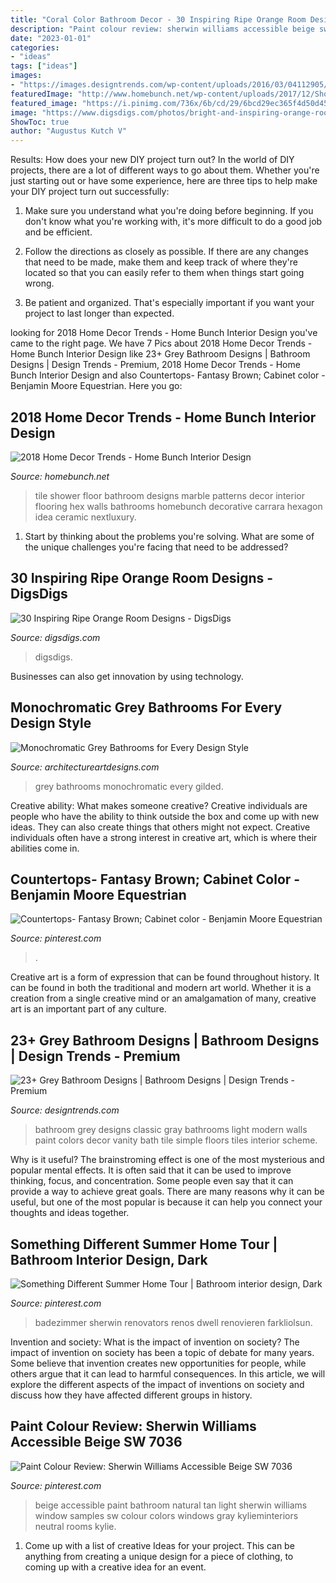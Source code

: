 ```yaml
---
title: "Coral Color Bathroom Decor - 30 Inspiring Ripe Orange Room Designs"
description: "Paint colour review: sherwin williams accessible beige sw 7036"
date: "2023-01-01"
categories:
- "ideas"
tags: ["ideas"]
images:
- "https://images.designtrends.com/wp-content/uploads/2016/03/04112905/Classic-Grey-Bathroom-Design.jpeg"
featuredImage: "http://www.homebunch.net/wp-content/uploads/2017/12/Shower-Wall-Tile-Shower-Floor-Tile-6x6-Bianco-Carrara-Hexagon-Honed.jpg"
featured_image: "https://i.pinimg.com/736x/6b/cd/29/6bcd29ec365f4d50d451858ccb43189a.jpg"
image: "https://www.digsdigs.com/photos/bright-and-inspiring-orange-room-designs-21.jpg"
ShowToc: true
author: "Augustus Kutch V"
---
```



Results: How does your new DIY project turn out?
In the world of DIY projects, there are a lot of different ways to go about them. Whether you're just starting out or have some experience, here are three tips to help make your DIY project turn out successfully:
1. Make sure you understand what you're doing before beginning. If you don't know what you're working with, it's more difficult to do a good job and be efficient.

2. Follow the directions as closely as possible. If there are any changes that need to be made, make them and keep track of where they're located so that you can easily refer to them when things start going wrong.

3. Be patient and organized. That's especially important if you want your project to last longer than expected.

	

		
looking for 2018 Home Decor Trends - Home Bunch Interior Design you've came to the right page. We have 7 Pics about 2018 Home Decor Trends - Home Bunch Interior Design like 23+ Grey Bathroom Designs | Bathroom Designs | Design Trends - Premium, 2018 Home Decor Trends - Home Bunch Interior Design and also Countertops- Fantasy Brown; Cabinet color - Benjamin Moore Equestrian. Here you go:
		
    
## 2018 Home Decor Trends - Home Bunch Interior Design

<img loading=lazy src="http://www.homebunch.net/wp-content/uploads/2017/12/Shower-Wall-Tile-Shower-Floor-Tile-6x6-Bianco-Carrara-Hexagon-Honed.jpg" onerror="this.onerror=null;this.src='https://tse4.mm.bing.net/th?id=OIP.S6_u6irxVrekYuBBpnclHAHaLO&amp;pid=15.1';" alt="2018 Home Decor Trends - Home Bunch Interior Design">

_Source: homebunch.net_

>tile shower floor bathroom designs marble patterns decor interior flooring hex walls bathrooms homebunch decorative carrara hexagon idea ceramic nextluxury. 

	

1. Start by thinking about the problems you're solving. What are some of the unique challenges you're facing that need to be addressed? 

    
## 30 Inspiring Ripe Orange Room Designs - DigsDigs

<img loading=lazy src="https://www.digsdigs.com/photos/bright-and-inspiring-orange-room-designs-21.jpg" onerror="this.onerror=null;this.src='https://tse2.mm.bing.net/th?id=OIP.NxPB9tH8PIW3qdUrBaFmDgHaJ4&amp;pid=15.1';" alt="30 Inspiring Ripe Orange Room Designs - DigsDigs">

_Source: digsdigs.com_

>digsdigs. 

	

Businesses can also get innovation by using technology.

    
## Monochromatic Grey Bathrooms For Every Design Style

<img loading=lazy src="http://www.architectureartdesigns.com/wp-content/uploads/2019/05/grey-bathrooms-4-630x946.jpg" onerror="this.onerror=null;this.src='https://tse1.mm.bing.net/th?id=OIP.Y5P-01mZYzCfl1ucSp3HQAHaLH&amp;pid=15.1';" alt="Monochromatic Grey Bathrooms for Every Design Style">

_Source: architectureartdesigns.com_

>grey bathrooms monochromatic every gilded. 

	

Creative ability: What makes someone creative?
Creative individuals are people who have the ability to think outside the box and come up with new ideas. They can also create things that others might not expect. Creative individuals often have a strong interest in creative art, which is where their abilities come in.

    
## Countertops- Fantasy Brown; Cabinet Color - Benjamin Moore Equestrian

<img loading=lazy src="https://i.pinimg.com/736x/e5/85/d9/e585d915f65e85196bda5ac2ad8ebd8b.jpg" onerror="this.onerror=null;this.src='https://tse2.mm.bing.net/th?id=OIP.P8uAQDUo3xGLEU7_ba8tPQHaJ3&amp;pid=15.1';" alt="Countertops- Fantasy Brown; Cabinet color - Benjamin Moore Equestrian">

_Source: pinterest.com_

>. 

	

Creative art is a form of expression that can be found throughout history. It can be found in both the traditional and modern art world. Whether it is a creation from a single creative mind or an amalgamation of many, creative art is an important part of any culture.

    
## 23+ Grey Bathroom Designs | Bathroom Designs | Design Trends - Premium

<img loading=lazy src="https://images.designtrends.com/wp-content/uploads/2016/03/04112905/Classic-Grey-Bathroom-Design.jpeg" onerror="this.onerror=null;this.src='https://tse4.mm.bing.net/th?id=OIP.KZY0-wDbc2t08iGg1JMWMgHaJ4&amp;pid=15.1';" alt="23+ Grey Bathroom Designs | Bathroom Designs | Design Trends - Premium">

_Source: designtrends.com_

>bathroom grey designs classic gray bathrooms light modern walls paint colors decor vanity bath tile simple floors tiles interior scheme. 

	

Why is it useful?
The brainstroming effect is one of the most mysterious and popular mental effects. It is often said that it can be used to improve thinking, focus, and concentration. Some people even say that it can provide a way to achieve great goals. There are many reasons why it can be useful, but one of the most popular is because it can help you connect your thoughts and ideas together.

    
## Something Different Summer Home Tour | Bathroom Interior Design, Dark

<img loading=lazy src="https://i.pinimg.com/736x/c6/27/b6/c627b603f2d57c2a14e72277ffa6356f.jpg" onerror="this.onerror=null;this.src='https://tse4.mm.bing.net/th?id=OIP.BCZ5E5zWW3ohE_nHRbhQWQHaJ3&amp;pid=15.1';" alt="Something Different Summer Home Tour | Bathroom interior design, Dark">

_Source: pinterest.com_

>badezimmer sherwin renovators renos dwell renovieren farkliolsun. 

	

Invention and society: What is the impact of invention on society?
The impact of invention on society has been a topic of debate for many years. Some believe that invention creates new opportunities for people, while others argue that it can lead to harmful consequences. In this article, we will explore the different aspects of the impact of inventions on society and discuss how they have affected different groups in history.

    
## Paint Colour Review: Sherwin Williams Accessible Beige SW 7036

<img loading=lazy src="https://i.pinimg.com/736x/6b/cd/29/6bcd29ec365f4d50d451858ccb43189a.jpg" onerror="this.onerror=null;this.src='https://tse4.mm.bing.net/th?id=OIP.kK6eRUHcbtHsia0Agq6JYwHaJ3&amp;pid=15.1';" alt="Paint Colour Review: Sherwin Williams Accessible Beige SW 7036">

_Source: pinterest.com_

>beige accessible paint bathroom natural tan light sherwin williams window samples sw colour colors windows gray kylieminteriors neutral rooms kylie. 

	

1. Come up with a list of creative Ideas for your project. This can be anything from creating a unique design for a piece of clothing, to coming up with a creative idea for an event.

